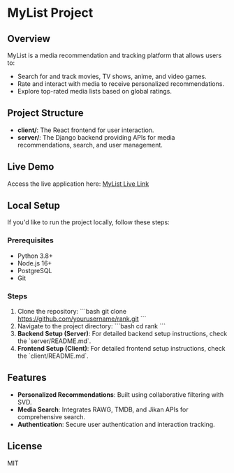 # MyList Project

## Overview
MyList is a media recommendation and tracking platform that allows users to:
- Search for and track movies, TV shows, anime, and video games.
- Rate and interact with media to receive personalized recommendations.
- Explore top-rated media lists based on global ratings.

## Project Structure
- **client/**: The React frontend for user interaction.
- **server/**: The Django backend providing APIs for media recommendations, search, and user management.

## Live Demo
Access the live application here: [MyList Live Link](https://mylist-gray.vercel.app/)

## Local Setup
If you'd like to run the project locally, follow these steps:

### Prerequisites
- Python 3.8+
- Node.js 16+
- PostgreSQL
- Git

### Steps
1. Clone the repository:
   \`\`\`bash
   git clone https://github.com/yourusername/rank.git
   \`\`\`
2. Navigate to the project directory:
   \`\`\`bash
   cd rank
   \`\`\`
3. **Backend Setup (Server)**: For detailed backend setup instructions, check the \`server/README.md\`.
4. **Frontend Setup (Client)**: For detailed frontend setup instructions, check the \`client/README.md\`.

## Features
- **Personalized Recommendations**: Built using collaborative filtering with SVD.
- **Media Search**: Integrates RAWG, TMDB, and Jikan APIs for comprehensive search.
- **Authentication**: Secure user authentication and interaction tracking.

## License
MIT
